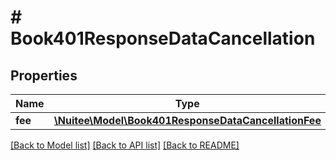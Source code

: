 # # Book401ResponseDataCancellation

## Properties

Name | Type | Description | Notes
------------ | ------------- | ------------- | -------------
**fee** | [**\Nuitee\Model\Book401ResponseDataCancellationFee**](Book401ResponseDataCancellationFee.md) |  | [optional]

[[Back to Model list]](../../README.md#models) [[Back to API list]](../../README.md#endpoints) [[Back to README]](../../README.md)
